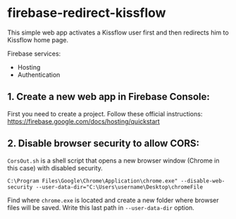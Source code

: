 # firebase-redirect-kissflow
This simple web app activates a Kissflow user first and then redirects him to Kissflow home page.

Firebase services:
- Hosting
- Authentication

## 1. Create a new web app in Firebase Console:
First you need to create a project. Follow these official instructions: https://firebase.google.com/docs/hosting/quickstart

## 2. Disable browser security to allow CORS:
`CorsOut.sh` is a shell script that opens a new browser window (Chrome in this case) with disabled security.

`C:\Program Files\Google\Chrome\Application\chrome.exe" --disable-web-security --user-data-dir="C:\Users\username\Desktop\chromeFile`

Find where `chrome.exe` is located and create a new folder where browser files will be saved. Write this last path in `--user-data-dir` option.
